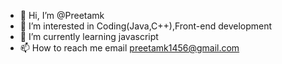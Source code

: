 - 👋 Hi, I’m @Preetamk
- 👀 I’m interested in Coding(Java,C++),Front-end development 
- 🌱 I’m currently learning javascript
- 📫 How to reach me  email preetamk1456@gmail.com

<!---
Preetamk145/Preetamk145 is a ✨ special ✨ repository because its `README.md` (this file) appears on your GitHub profile.
You can click the Preview link to take a look at your changes.
--->
